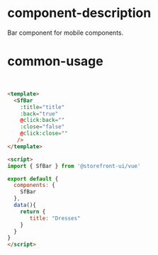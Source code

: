 # component-description
Bar component for mobile components.

# common-usage
<br>


```html 
<template>
  <SfBar 
    :title="title"
    :back="true"
    @click:back=""
    :close="false"
    @click:close=""
   />
</template>

<script>
import { SfBar } from '@storefront-ui/vue'

export default {
  components: {
    SfBar
  }, 
  data(){
    return {
       title: "Dresses"
    }
  }
}
</script>
```

